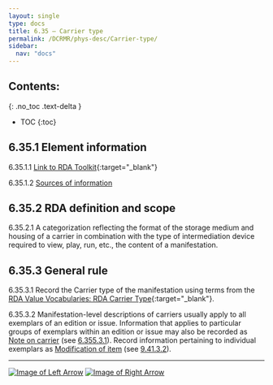 ```yaml
---
layout: single
type: docs
title: 6.35 — Carrier type
permalink: /DCRMR/phys-desc/Carrier-type/
sidebar:
  nav: "docs"
---
```


## Contents:
{: .no_toc .text-delta }

- TOC
{:toc}

## 6.35.1 Element information

<a name="6.35.1.1">6.35.1.1</a> [Link to RDA Toolkit](https://access.rdatoolkit.org/Content/Index?externalId=en-US_ala-0dd63c0d-066f-3ddc-885a-ff83c25cf752){:target="_blank"}

<a name="6.35.1.2">6.35.1.2</a> [Sources of information](/DCRMR/phys-desc/#6011-sources-of-information) 

## 6.35.2 RDA definition and scope

<a name="6.35.2.1">6.35.2.1</a> A categorization reflecting the format of the storage medium and housing of a carrier in combination with the type of intermediation device required to view, play, run, etc., the content of a manifestation.

## 6.35.3 General rule
<a name="6.35.3.1">6.35.3.1</a> Record the Carrier type of the manifestation using terms from the [RDA Value Vocabularies: RDA Carrier Type](http://www.rdaregistry.info/termList/RDACarrierType/){:target="_blank"}.

<a name="6.35.3.2">6.35.3.2</a> Manifestation-level descriptions of carriers usually apply to all exemplars of an edition or issue. Information that applies to particular groups of exemplars within an edition or issue may also be recorded as [Note on carrier](/DCRMR/phys-desc/Note-on-carrier/) (see [6.355.3.1](/DCRMR/phys-desc/Note-on-carrier/#6.355.3.1)). Record information pertaining to individual exemplars as [Modification of item](/DCRMR/additional-notes/Modification-of-item/) (see [9.41.3.2](/DCRMR/additional-notes/Modification-of-item/#9.41.3.2)). 

---

[![Image of Left Arrow](https://rbms-bsc.github.io/DCRMR/assets/pictures/navigation/Arrow_Left.png "6.34 — Media type")](/DCRMR/phys-desc/Media-type/) [![Image of Right Arrow](https://rbms-bsc.github.io/DCRMR/assets/pictures/navigation/Arrow_Right.png "6.355 — Note on carrier")](/DCRMR/phys-desc/Note-on-carrier/)